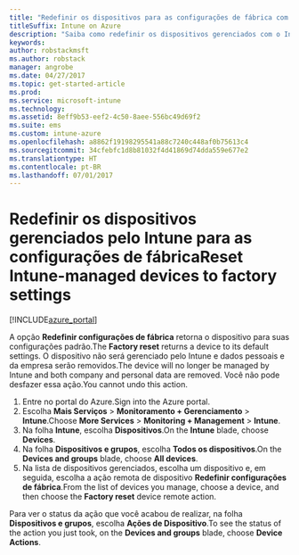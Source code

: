 ```yaml
---
title: "Redefinir os dispositivos para as configurações de fábrica com o Intune"
titleSuffix: Intune on Azure
description: "Saiba como redefinir os dispositivos gerenciados com o Intune para suas configurações de fábrica."
keywords: 
author: robstackmsft
ms.author: robstack
manager: angrobe
ms.date: 04/27/2017
ms.topic: get-started-article
ms.prod: 
ms.service: microsoft-intune
ms.technology: 
ms.assetid: 8eff9b53-eef2-4c50-8aee-556bc49d69f2
ms.suite: ems
ms.custom: intune-azure
ms.openlocfilehash: a8862f19198295541a88c7240c448af0b75613c4
ms.sourcegitcommit: 34cfebfc1d8b81032f4d41869d74dda559e677e2
ms.translationtype: HT
ms.contentlocale: pt-BR
ms.lasthandoff: 07/01/2017
---
```

# <span data-ttu-id="503f6-103">Redefinir os dispositivos gerenciados pelo Intune para as configurações de fábrica</span><span class="sxs-lookup"><span data-stu-id="503f6-103">Reset Intune-managed devices to factory settings</span></span>
<a id="reset-intune-managed-devices-to-factory-settings" class="xliff"></a>


[!INCLUDE[azure_portal](./includes/azure_portal.md)]

<span data-ttu-id="503f6-104">A opção **Redefinir configurações de fábrica** retorna o dispositivo para suas configurações padrão.</span><span class="sxs-lookup"><span data-stu-id="503f6-104">The **Factory reset** returns a device to its default settings.</span></span> <span data-ttu-id="503f6-105">O dispositivo não será gerenciado pelo Intune e dados pessoais e da empresa serão removidos.</span><span class="sxs-lookup"><span data-stu-id="503f6-105">The device will no longer be managed by Intune and both company and personal data are removed.</span></span> <span data-ttu-id="503f6-106">Você não pode desfazer essa ação.</span><span class="sxs-lookup"><span data-stu-id="503f6-106">You cannot undo this action.</span></span>

1. <span data-ttu-id="503f6-107">Entre no portal do Azure.</span><span class="sxs-lookup"><span data-stu-id="503f6-107">Sign into the Azure portal.</span></span>
2. <span data-ttu-id="503f6-108">Escolha **Mais Serviços** > **Monitoramento + Gerenciamento** > **Intune**.</span><span class="sxs-lookup"><span data-stu-id="503f6-108">Choose **More Services** > **Monitoring + Management** > **Intune**.</span></span>
3. <span data-ttu-id="503f6-109">Na folha **Intune**, escolha **Dispositivos**.</span><span class="sxs-lookup"><span data-stu-id="503f6-109">On the **Intune** blade, choose **Devices**.</span></span>
4. <span data-ttu-id="503f6-110">Na folha **Dispositivos e grupos**, escolha **Todos os dispositivos**.</span><span class="sxs-lookup"><span data-stu-id="503f6-110">On the **Devices and groups** blade, choose **All devices**.</span></span>
5. <span data-ttu-id="503f6-111">Na lista de dispositivos gerenciados, escolha um dispositivo e, em seguida, escolha a ação remota de dispositivo **Redefinir configurações de fábrica**.</span><span class="sxs-lookup"><span data-stu-id="503f6-111">From the list of devices you manage, choose a device, and then choose the **Factory reset** device remote action.</span></span>

<span data-ttu-id="503f6-112">Para ver o status da ação que você acabou de realizar, na folha **Dispositivos e grupos**, escolha **Ações de Dispositivo**.</span><span class="sxs-lookup"><span data-stu-id="503f6-112">To see the status of the action you just took, on the **Devices and groups** blade, choose **Device Actions**.</span></span>

